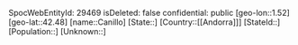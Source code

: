 ﻿---
location: [42.48,1.52]
type: City
tags:
- geo/City

---
SpocWebEntityId: 29469
isDeleted: false
confidential: public
[geo-lon::1.52]
[geo-lat::42.48]
[name::Canillo]
[State::]
[Country::[[Andorra]]]
[StateId::]
[Population::]
[Unknown::]

